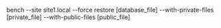 bench --site site1.local --force restore [database_file] --with-private-files [private_file] --with-public-files [public_file]
